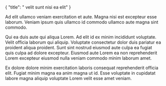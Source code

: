 {
  "title": " velit sunt nisi ea elit"
}

Ad elit ullamco veniam exercitation et aute. Magna nisi est excepteur esse laborum. Veniam ipsum quis ullamco id commodo ullamco aute magna sint commodo.

Qui ea duis aute qui aliqua Lorem. Ad elit id ex minim incididunt voluptate. Velit officia laborum qui aliquip. Voluptate consectetur dolor duis pariatur ea proident aliqua proident. Sunt sint nostrud eiusmod aute culpa ea fugiat quis culpa ad dolore excepteur. Eiusmod aute Lorem ea non reprehenderit Lorem excepteur eiusmod nulla veniam commodo minim laborum amet.

Ex dolore dolore minim exercitation laboris consequat reprehenderit officia elit. Fugiat minim magna ea anim magna ut id. Esse voluptate in cupidatat labore magna aliquip voluptate Lorem velit esse amet veniam.